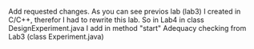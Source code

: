 Add requested changes.
As you can see previos lab (lab3) I created in C/C++, therefor I had to rewrite this lab.
So in Lab4 in class DesignExperiment.java I add in method "start" Adequacy checking from Lab3 (class Experiment.java) 
